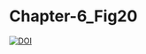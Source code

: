 # Chapter-6_Fig20
[![DOI](https://zenodo.org/badge/DOI/10.5281/zenodo.7638563.svg)](https://doi.org/10.5281/zenodo.7638563)

